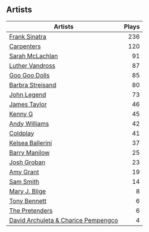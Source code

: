 ## Artists
Artists | Plays 
----- | -----: 
[Frank Sinatra](/artists/frank-sinatra-739) | 236
[Carpenters](/artists/carpenters-39303) | 120
[Sarah McLachlan](/artists/sarah-mclachlan-89556) | 91
[Luther Vandross](/artists/luther-vandross-3402) | 87
[Goo Goo Dolls](/artists/goo-goo-dolls-12135) | 85
[Barbra Streisand](/artists/barbra-streisand-31892) | 80
[John Legend](/artists/john-legend-36643) | 73
[James Taylor](/artists/james-taylor-5709) | 46
[Kenny G](/artists/kenny-g-7789) | 45
[Andy Williams](/artists/andy-williams-16425) | 42
[Coldplay](/artists/coldplay-1648) | 41
[Kelsea Ballerini](/artists/kelsea-ballerini-30601760) | 37
[Barry Manilow](/artists/barry-manilow-31897) | 25
[Josh Groban](/artists/josh-groban-58260) | 23
[Amy Grant](/artists/amy-grant-3053) | 19
[Sam Smith](/artists/sam-smith-423762) | 14
[Mary J. Blige](/artists/mary-j-blige-39258) | 8
[Tony Bennett](/artists/tony-bennett-2564) | 6
[The Pretenders](/artists/the-pretenders-680993) | 6
[David Archuleta & Charice Pempengco](/artists/david-archuleta-charice-pempengco-118303) | 4

